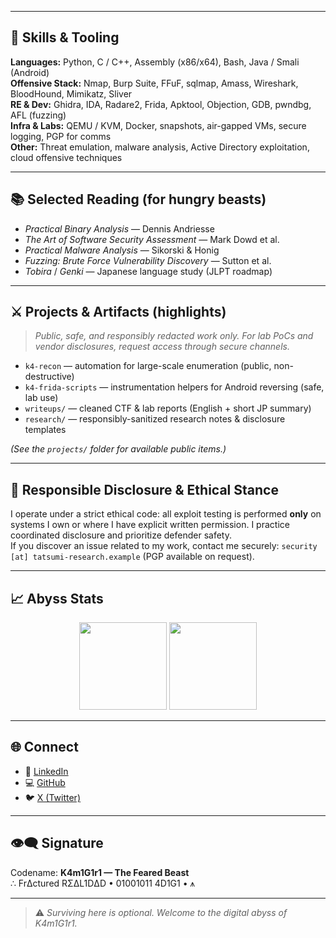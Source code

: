 
---

## 🧠 Skills & Tooling
**Languages:** Python, C / C++, Assembly (x86/x64), Bash, Java / Smali (Android)  
**Offensive Stack:** Nmap, Burp Suite, FFuF, sqlmap, Amass, Wireshark, BloodHound, Mimikatz, Sliver  
**RE & Dev:** Ghidra, IDA, Radare2, Frida, Apktool, Objection, GDB, pwndbg, AFL (fuzzing)  
**Infra & Labs:** QEMU / KVM, Docker, snapshots, air-gapped VMs, secure logging, PGP for comms  
**Other:** Threat emulation, malware analysis, Active Directory exploitation, cloud offensive techniques

---

## 📚 Selected Reading (for hungry beasts)
- *Practical Binary Analysis* — Dennis Andriesse  
- *The Art of Software Security Assessment* — Mark Dowd et al.  
- *Practical Malware Analysis* — Sikorski & Honig  
- *Fuzzing: Brute Force Vulnerability Discovery* — Sutton et al.  
- *Tobira* / *Genki* — Japanese language study (JLPT roadmap)

---

## ⚔️ Projects & Artifacts (highlights)
> _Public, safe, and responsibly redacted work only. For lab PoCs and vendor disclosures, request access through secure channels._

- `k4-recon` — automation for large-scale enumeration (public, non-destructive)  
- `k4-frida-scripts` — instrumentation helpers for Android reversing (safe, lab use)  
- `writeups/` — cleaned CTF & lab reports (English + short JP summary)  
- `research/` — responsibly-sanitized research notes & disclosure templates

*(See the `projects/` folder for available public items.)*

---

## 🔐 Responsible Disclosure & Ethical Stance
I operate under a strict ethical code: all exploit testing is performed **only** on systems I own or where I have explicit written permission. I practice coordinated disclosure and prioritize defender safety.  
If you discover an issue related to my work, contact me securely: `security [at] tatsumi-research.example` (PGP available on request).

---

## 📈 Abyss Stats
<p align="center"> 
  <img src="https://github-readme-stats.vercel.app/api?username=K4m1G1r1&show_icons=true&theme=radical&hide_border=true" height="140"> 
  <img src="https://github-readme-stats.vercel.app/api/top-langs/?username=K4m1G1r1&layout=compact&theme=radical&hide_border=true" height="140"> 
</p>

---

## 🌐 Connect
- 🔗 [LinkedIn](https://www.linkedin.com/in/k4m1g1r1/)  
- 💻 [GitHub](https://github.com/K4m1G1r1)  
- 🐦 [X (Twitter)](https://x.com/K4m1G1r1)  

---

## 👁‍🗨 Signature
Codename: **K4m1G1r1 — The Feared Beast**  
∴ FrΔctured RΣΔL1DΔD • 01001011 4D1G1 • ⩚

---

> ⚠️ *Surviving here is optional. Welcome to the digital abyss of K4m1G1r1.*  
